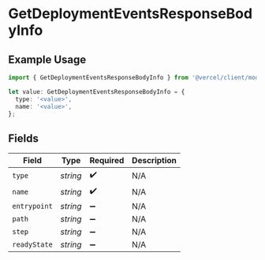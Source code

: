 # GetDeploymentEventsResponseBodyInfo

## Example Usage

```typescript
import { GetDeploymentEventsResponseBodyInfo } from '@vercel/client/models/operations';

let value: GetDeploymentEventsResponseBodyInfo = {
  type: '<value>',
  name: '<value>',
};
```

## Fields

| Field        | Type     | Required           | Description |
| ------------ | -------- | ------------------ | ----------- |
| `type`       | _string_ | :heavy_check_mark: | N/A         |
| `name`       | _string_ | :heavy_check_mark: | N/A         |
| `entrypoint` | _string_ | :heavy_minus_sign: | N/A         |
| `path`       | _string_ | :heavy_minus_sign: | N/A         |
| `step`       | _string_ | :heavy_minus_sign: | N/A         |
| `readyState` | _string_ | :heavy_minus_sign: | N/A         |
